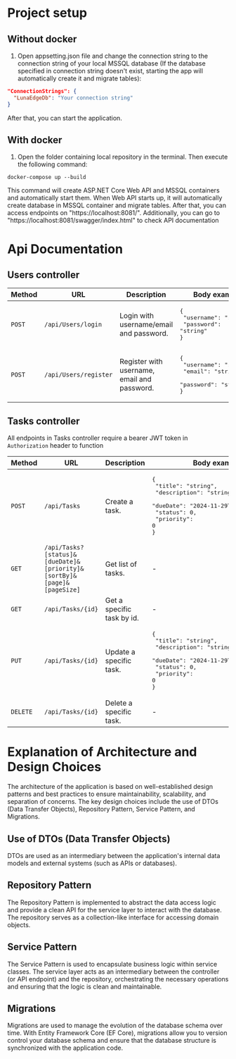 # Project setup

## Without docker

1. Open appsetting.json file and change the connection string to the connection string of your local MSSQL database (If the database specified in connection string doesn't exist, starting the app will automatically create it and migrate tables):

```json
"ConnectionStrings": {
  "LunaEdgeDb": "Your connection string"
}
```

After that, you can start the application.

## With docker

1. Open the folder containing local repository in the terminal. Then execute the following command:

```
docker-compose up --build
```

This command will create ASP.NET Core Web API and MSSQL containers and automatically start them. When Web API starts up, it will automatically create database in MSSQL container and migrate tables. After that, you can access endpoints on "https://localhost:8081/". Additionally, you can go to "https://localhost:8081/swagger/index.html" to check API documentation

# Api Documentation

## Users controller

| Method   | URL                                      | Description                              | Body example |
| -------- | ---------------------------------------- | ---------------------------------------- | ---------------------------------------- |
| `POST`   | `/api/Users/login`                       | Login with username/email and password.  | <pre>{<br>  "username": "string",<br>  "password": "string"<br>}</pre> |
| `POST`   | `/api/Users/register`                    | Register with username, email and password. | <pre>{<br>  "username": "string",<br>  "email": "string",<br>  "password": "string"<br>}</pre> |

## Tasks controller

All endpoints in Tasks controller require a bearer JWT token in `Authorization` header to function

| Method   | URL                                      | Description                              | Body example |
| -------- | ---------------------------------------- | ---------------------------------------- | ---------------------------------------- |
| `POST`   | `/api/Tasks`                       | Create a task.  | <pre>{<br>  "title": "string",<br>  "description": "string",<br>  "dueDate": "2024-11-29T12:39:08.557Z",<br>  "status": 0,<br>  "priority": 0<br>}</pre> |
| `GET`   | `/api/Tasks?[status]&[dueDate]&[priority]&[sortBy]&[page]&[pageSize]`                    | Get list of tasks. | - |
| `GET`   | `/api/Tasks/{id}`                       | Get a specific task by id.  | - |
| `PUT`   | `/api/Tasks/{id}`                    | Update a specific task. | <pre>{<br>  "title": "string",<br>  "description": "string",<br>  "dueDate": "2024-11-29T12:39:08.557Z",<br>  "status": 0,<br>  "priority": 0<br>}</pre> |
| `DELETE`   | `/api/Tasks/{id}`                       | Delete a specific task.  | - |

# Explanation of Architecture and Design Choices

The architecture of the application is based on well-established design patterns and best practices to ensure maintainability, scalability, and separation of concerns. The key design choices include the use of DTOs (Data Transfer Objects), Repository Pattern, Service Pattern, and Migrations.

## Use of DTOs (Data Transfer Objects)

DTOs are used as an intermediary between the application's internal data models and external systems (such as APIs or databases).

## Repository Pattern

The Repository Pattern is implemented to abstract the data access logic and provide a clean API for the service layer to interact with the database. The repository serves as a collection-like interface for accessing domain objects.

## Service Pattern

The Service Pattern is used to encapsulate business logic within service classes. The service layer acts as an intermediary between the controller (or API endpoint) and the repository, orchestrating the necessary operations and ensuring that the logic is clean and maintainable.

## Migrations

Migrations are used to manage the evolution of the database schema over time. With Entity Framework Core (EF Core), migrations allow you to version control your database schema and ensure that the database structure is synchronized with the application code.
